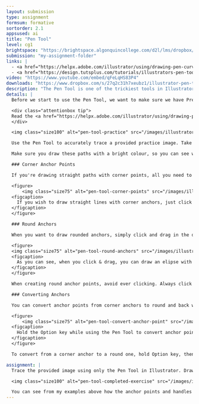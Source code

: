 ```yaml
---
layout: submission
type: assignment
formsum: formative
sortorder: 2.1
appsused: ai
title: "Pen Tool"
level: cg1
brightspace: "https://brightspace.algonquincollege.com/d2l/lms/dropbox/user/folder_submit_files.d2l?db=157206&grpid=0&isprv=0&bp=0&ou=193284"
submission: "my-assignment-folder"
links: |
  - <a href="https://helpx.adobe.com/illustrator/using/drawing-pen-curvature-or-pencil.html" target="_blank" title="Draw with the Pen Tool">Draw with the Pen Tool</a>
  - <a href="https://design.tutsplus.com/tutorials/illustrators-pen-tool-the-comprehensive-guide--vector-141" target="_blank" title="Tutsplus: Pen Tool Guide">Tutsplus: Pen Tool Guide</a>
video: "https://www.youtube.com/embed/qFeLqHS83P4"
downloads: "https://www.dropbox.com/s/27q2c31h7xeubz1/illustrator-pen-tool.zip?dl=1"
description: "The Pen Tool is one of the trickiest tools in Illustrator. It's also one of the most fundamental to vector drawing. You need to do your time with the tool in order to tame it."
details: |
  Before we start to use the Pen Tool, we want to make sure we have Precise Cusors turned on in <span class="command">Illustrator CC > Preferences... > General</span>. This will make our Pen Tool cursor a crosshair rather than a fountain pen icon.

  <div class="attentionbox tip">
  Read the <a href="https://helpx.adobe.com/illustrator/using/drawing-pen-curvature-or-pencil.html" target="_blank" title="Draw with the Pen Tool">provided support document</a> on drawing with the Pen Tool.
  </div>

  <img class="size100" alt="pen-tool-practice" src="/images/illustrator-pen-tool/pen-tool-practice.png">

  Use the Pen Tool to accurately trace a provided practice image. Take your time. Follow the instructions. The goal is to create accurate paths with the fewest anchor points possible. The more anchor points you have, the greater the risk you run of having kinked paths.

  Make sure you draw these paths with a bright colour, so you can see what you're doing. Also, remove the fill from your path, so it doesn't cover up your work as you go.

  ### Corner Anchor Points

  If you're drawing straight paths with corner points, all you need to do is click with the Pen Tool. You don't need to drag.

  <figure>
      <img class="size75" alt="pen-tool-corner-points" src="/images/illustrator-pen-tool/pen-tool-corner-points.gif">
  <figcaption>
    If you wish to draw straight lines with corner anchors, just click!
  </figcaption>
  </figure>

  ### Round Anchors

  When you want to draw rounded anchors, simply click and drag in the direction you wish to draw.

  <figure>
  <img class="size75" alt="pen-tool-round-anchors" src="/images/illustrator-pen-tool/pen-tool-round-anchors.gif">
  <figcaption>
    As you can see, when you click & drag, you can draw an elipse with only two anchor points.
  </figcaption>
  </figure>

  When creating round anchor points, avoid ever clicking. Always click & drag.

  ### Converting Anchors

  You can convert anchor points from corner anchors to round and back with the Convert Anchor Point Tool. The tool has a V shaped cursor.

  <figure>
      <img class="size75" alt="pen-tool-convert-anchor-point" src="/images/illustrator-pen-tool/pen-tool-convert-anchor-point.gif">
  <figcaption>
    Hold the Option key while using the Pen Tool to convert anchor points.
  </figcaption>
  </figure>

  To convert from a corner anchor to a round one, hold Option key, then drag the corner anchor. It will convert to a round anchor. To convert a round one to a corner anchor, simply click on the anchor point.

assignment: |
  Trace the provided image using only the Pen Tool in Illustrator. Draw the objects as accurately as possible while using the fewest anchor points possible.

  <img class="size100" alt="pen-tool-completed-exercise" src="/images/illustrator-pen-tool/pen-tool-completed-exercise.jpg">

  You can see from my examples above how the anchor points and handles are positioned. Do your best.
---
```

